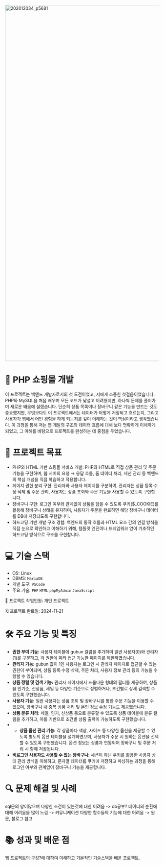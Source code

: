 <img width="1163" alt="202012034_p5681" src="https://github.com/user-attachments/assets/e8ac5301-c925-4855-aedf-5c3b1864d3a5" />

# 🛒 PHP 쇼핑몰 개발
이 프로젝트는 백엔드 개발자로서의 첫 도전이었고, 저에게 소중한 첫걸음이었습니다. PHP와 MySQL을 처음 배우며 모든 코드가 낯설고 어려웠지만, 하나씩 문제를 풀어가며 새로운 배움에 설렜습니다.
단순히 상품 목록이나 장바구니 같은 기능을 만드는 것도 중요했지만, 무엇보다도 이 프로젝트에서는 데이터가 어떻게 저장되고 흐르는지, 그리고 사용자가 웹에서 어떤 경험을 하게 되는지를 깊이 이해하는 것이 핵심이라고 생각했습니다.
이 과정을 통해 저는 웹 개발의 구조와 데이터 흐름에 대해 보다 명확하게 이해하게 되었고, 그 이해를 바탕으로 프로젝트를 완성하는 데 중점을 두었습니다.

# 🎯 프로젝트 목표
- PHP와 HTML 기반 쇼핑몰 서비스 개발: PHP와 HTML로 직접 상품 관리 및 주문 기능을 구현하며, 웹 서버의 요청 → 응답 흐름, 폼 데이터 처리, 세션 관리 등 백엔드의 핵심 개념을 직접 학습하고 적용합니다.
- 페이지 권한 분리 구현: 관리자와 사용자 페이지를 구분하여, 관리자는 상품 등록·수정·삭제 및 주문 관리, 사용자는 상품 조회와 주문 기능을 사용할 수 있도록 구현합니다.
- 장바구니 구현: 로그인 여부와 관계없이 상품을 담을 수 있도록 쿠키($_COOKIE)를 활용해 장바구니 상태를 유지하며, 사용자가 주문을 완료하면 해당 장바구니 데이터를 DB에 저장되도록 구현합니다.
- 하드코딩 기반 개발 구조 경험: 백엔드의 동작 흐름과 HTML 요소 간의 연결 방식을 직접 눈으로 확인하고 이해하기 위해, 템플릿 엔진이나 프레임워크 없이 기초적인 하드코딩 방식으로 구조를 구현합니다.


# 💻 기술 스택
- OS: Linux
- DBMS: `MariaDB`
- 개발 도구: `VSCode`
- 주요 기술: `PHP` `HTML` `phpMyAdmin` `JavaScript`

👥 프로젝트 작업인원: 개인 프로젝트

🗓️ 프로젝트 완료일: 2024-11-21
  

# 🛠️ 주요 기능 및 특징
- **권한 부여 기능:** 사용자 테이블에 gubun 컬럼을 추가하여 일반 사용자(0)와 관리자(1)를 구분하고, 각 권한에 따라 접근 가능한 페이지를 제한하였습니다.
- **관리자 기능:** gubun 값이 1인 사용자는 로그인 시 관리자 페이지로 접근할 수 있는 권한이 부여되며, 상품 등록·수정·삭제, 주문 처리, 사용자 정보 관리 등의 기능을 수행할 수 있습니다.
- **상품 정렬 및 검색 기능:** 관리자 페이지에서 드롭다운 형태의 필터를 제공하여, 상품을 인기순, 신상품, 세일 등 다양한 기준으로 정렬하거나, 조건별로 상세 검색할 수 있도록 구현했습니다.
- **사용자 기능:** 일반 사용자는 상품 조회 및 장바구니를 통한 주문 기능을 이용할 수 있으며, 장바구니 내 중복 상품 처리 및 본인 정보 수정 기능도 제공했습니다.
- **상품 분류 처리:** 세일, 인기, 신상품 등으로 분류할 수 있도록 상품 테이블에 분류 컬럼을 추가하고, 이를 기반으로 조건별 상품 출력이 가능하도록 구현했습니다.
- - **상품 옵션 관리 기능:** 각 상품마다 색상, 사이즈 등 다양한 옵션을 제공할 수 있도록 별도의 옵션 테이블을 설계하였으며, 사용자가 주문 시 원하는 옵션을 선택할 수 있도록 구현했습니다. 옵션 정보는 상품과 연동되어 장바구니 및 주문 처리 시 함께 저장됩니다.
- **비로그인 사용자도 사용할 수 있는 장바구니:** 세션이 아닌 쿠키를 활용한 사용자 상태 관리 방식을 이해하고, 문자열 데이터를 쿠키에 저장하고 파싱하는 과정을 통해 로그인 여부와 관계없이 장바구니 기능을 제공합니다.

# 🔍 문제 해결 및 사례
sql문의 양이많으며 다양한 조건이 있는것에 대한 어려움 -> db공부?
데이터의 순환에 대해 어려움을 많이 느낌 -> 커뮤니케이션
다양한 함수들의 기능에 대한 어려움 -> 원문, 블로그 참고


# 📚 성과 및 배운 점
웹 프로젝트의 구성?에 대하여 이해하고 기본적인 기술스택을 배운 프로젝트.
